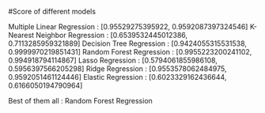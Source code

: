 #Score of different models

Multiple Linear Regression :                 [0.95529275395922, 0.9592087397324546]
K-Nearest Neighbor Regression :              [0.6539532445012386, 0.7113285959321889]
Decision Tree Regression :                   [0.9424055315531538, 0.9999970219851431]
Random Forest Regression :                   [0.9955223200241102, 0.994918794114867]
Lasso Regression :                           [0.5794061855986108, 0.5956397566205298]
Ridge Regression :                           [0.9553578062484975, 0.9592051461124446]
Elastic Regression :                         [0.6023329162436644, 0.6166050194790964]



Best of them all : Random Forest Regression 

